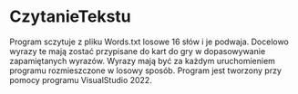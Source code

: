 # CzytanieTekstu
Program sczytuje z pliku Words.txt losowe 16 słów i je podwaja.
Docelowo wyrazy te mają zostać przypisane do kart do gry w dopasowywanie zapamiętanych wyrazów. Wyrazy mają być za każdym uruchomieniem programu rozmieszczone w losowy sposób.
Program jest tworzony przy pomocy programu VisualStudio 2022.
